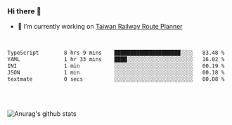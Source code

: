 ### Hi there 👋

- 🔭 I’m currently working on [Taiwan Railway Route Planner](https://github.com/Taiwan-Railway-Route-Planner)

<br/>

<!--START_SECTION:waka-->

```txt
TypeScript        8 hrs 9 mins    █████████████████████░░░░   83.48 %
YAML              1 hr 33 mins    ████░░░░░░░░░░░░░░░░░░░░░   16.02 %
INI               1 min           ░░░░░░░░░░░░░░░░░░░░░░░░░   00.19 %
JSON              1 min           ░░░░░░░░░░░░░░░░░░░░░░░░░   00.18 %
textmate          0 secs          ░░░░░░░░░░░░░░░░░░░░░░░░░   00.08 %
```

<!--END_SECTION:waka-->

<br/>
<br/>

![Anurag's github stats](https://github-readme-stats.vercel.app/api?username=DepickereSven&show_icons=true&theme=tokyonight)



<!--
**DepickereSven/DepickereSven** is a ✨ _special_ ✨ repository because its `README.md` (this file) appears on your GitHub profile.

Here are some ideas to get you started:

- 🔭 I’m currently working on ...
- 🌱 I’m currently learning ...
- 👯 I’m looking to collaborate on ...
- 🤔 I’m looking for help with ...
- 💬 Ask me about ...
- 📫 How to reach me: ...
- 😄 Pronouns: ...
- ⚡ Fun fact: ...
-->
